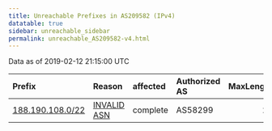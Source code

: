 ```yaml
---
title: Unreachable Prefixes in AS209582 (IPv4)
datatable: true
sidebar: unreachable_sidebar
permalink: unreachable_AS209582-v4.html
---
```


Data as of 2019-02-12 21:15:00 UTC


<div class="datatable-begin"></div>

| Prefix                                                     | Reason                                                                                                   | affected   | Authorized AS   |   MaxLength | Anchor                                         |   unreachable /24s |
|:-----------------------------------------------------------|:---------------------------------------------------------------------------------------------------------|:-----------|:----------------|------------:|:-----------------------------------------------|-------------------:|
| [188.190.108.0/22](https://stat.ripe.net/188.190.108.0/22) | [INVALID ASN](https://rpki-validator.ripe.net/announcement-preview?asn=AS209582&prefix=188.190.108.0/22) | complete   | AS58299         |          22 | [RIPE](unreachable_RIPE_NCC_RPKI_Root-v4.html) |                  4 |

<div class="datatable-end"></div>